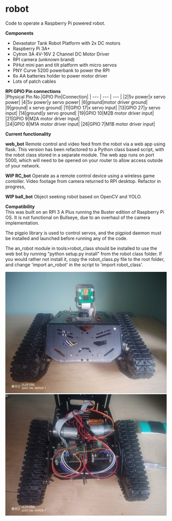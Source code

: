 # robot
Code to operate a Raspberry Pi powered robot.

**Components**   
- Devastator Tank Robot Platform with 2x DC motors
- Raspberry Pi 3A+
- Cytron 3A 4V-16V 2 Channel DC Motor Driver  
- RPI camera (unknown brand)
- PiHut mini pan and tilt platform with micro servos
- PNY Curve 5200 powerbank to power the RPI
- 6x AA batteries holder to power motor driver
- Lots of patch cables

**RPI GPIO Pin connections**  
|Physical Pin No.|GPIO Pin|Connection|
| --- | --- | --- |
|2|5v power|x servo power|
|4|5v power|y servo power|
|6|ground|motor driver ground|
|9|ground|	x servo  ground|
|11|GPIO 17|x servo input|
|13|GPIO 27|y servo input|
|14|ground|y servo ground|
|19|GPIO 10|M2B motor driver input| 
|21|GPIO 9|M2A motor driver input|  
|24|GPIO 8|M1A motor driver input| 
|26|GPIO  7|M1B motor driver input|  

**Current functionality**   

**web_bot** Remote control and video feed from the robot via a web app using flask. This version has been refactored to a Python class based script, with the robot class stored in a separate module. The web app runs on port 5000, which will need to be opened on your router to allow access outside of your network.  

**WIP RC_bot** Operate as a remote control device using a wireless game contoller. Video footage from camera returned to RPI desktop. Refactor in progress, 

**WIP ball_bot** Object seeking robot based on OpenCV and YOLO. 


**Compatibility**  
This was built on an RPI 3 A Plus running the Buster edition of Raspberry Pi OS. It is  not functional on Bullseye, due to an overhaul of the camera implementation. 

The pigpio library is used to control servos, and the pigpiod daemon must be installed and launched before running any of the code. 

The an_robot module in tools>robot_class  should be installed to use the web bot by running "python setup.py install" from the robot class folder. If you would rather not install it, copy the robot_class.py file to the root folder, and change 'import an_robot' in the script to 'import robot_class'. 

![robot1](/photos/robot1.jpg)
![robot2](/photos/robot2.jpg)
